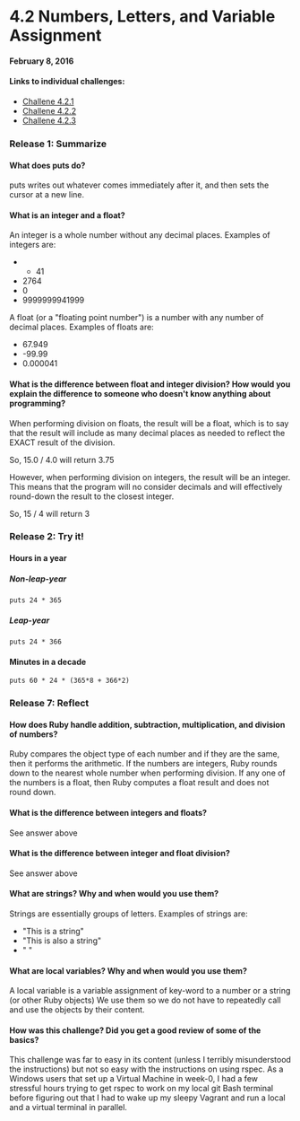 # 4.2 Numbers, Letters, and Variable Assignment
#### February 8, 2016
#### Links to individual challenges:

* [Challene 4.2.1](defining-variables.rb)
* [Challene 4.2.2](simple-string.rb)
* [Challene 4.2.3](basic-math.rb)

### Release 1: Summarize

#### What does puts do?
puts writes out whatever comes immediately after it, and then sets the cursor at a new line.

#### What is an integer and a float?
An integer is a whole number without any decimal places. Examples of integers are:

* - 41
* 2764
* 0
* 9999999941999

A float (or a "floating point number") is a number with any number of decimal places. Examples of floats are:

* 67.949
* -99.99
* 0.000041


#### What is the difference between float and integer division? How would you explain the difference to someone who doesn't know anything about programming?

When performing division on floats, the result will be a float, which is to say that the result will include as many decimal places as needed to reflect the EXACT result of the division.

So, 15.0 / 4.0 will return 3.75 

However, when performing division on integers, the result will be an integer. This means that the program will no consider decimals and will effectively round-down the result to the closest integer.

So, 15 / 4 will return 3


### Release 2: Try it!

#### Hours in a year

##### Non-leap-year
```
puts 24 * 365
```

##### Leap-year
```
puts 24 * 366
```

#### Minutes in a decade
```
puts 60 * 24 * (365*8 + 366*2)
```


### Release 7: Reflect

#### How does Ruby handle addition, subtraction, multiplication, and division of numbers?
Ruby compares the object type of each number and if they are the same, then it performs the arithmetic. If the numbers are integers, Ruby rounds down to the nearest whole number when performing division. If any one of the numbers is a float, then  Ruby computes a float result and does not round down.  

#### What is the difference between integers and floats?
See answer above

#### What is the difference between integer and float division?
See answer above

#### What are strings? Why and when would you use them?
Strings are essentially groups of letters. Examples of strings are:

* "This is a string"
* "This is also a string"
* "  "

#### What are local variables? Why and when would you use them?
A local variable is a variable assignment of key-word to a number or a string (or other Ruby objects)
We use them so we do not have to repeatedly call and use the objects by their content.

#### How was this challenge? Did you get a good review of some of the basics?
This challenge was far to easy in its content (unless I terribly misunderstood the instructions) but not so easy with the instructions on using rspec. As a Windows users that set up a Virtual Machine in week-0, I had a few stressful hours trying to get rspec to work on my local git Bash terminal before figuring out that I had to wake up my sleepy Vagrant and run a local and a virtual terminal in parallel.